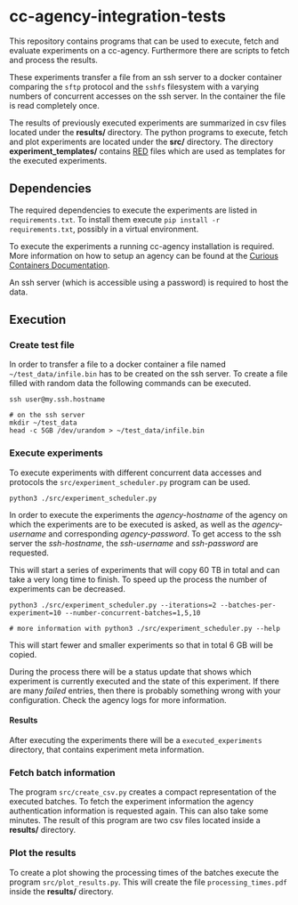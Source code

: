 # cc-agency-integration-tests

This repository contains programs that can be used to execute, fetch and evaluate experiments on a cc-agency. Furthermore there are scripts to fetch and process the results.

These experiments transfer a file from an ssh server to a docker container comparing the `sftp` protocol and the `sshfs` filesystem with a varying numbers of concurrent accesses on the ssh server.
In the container the file is read completely once.

The results of previously executed experiments are summarized in csv files located under the **results/** directory.
The python programs to execute, fetch and plot experiments are located under the **src/** directory.
The directory **experiment_templates/** contains [RED](https://www.curious-containers.cc/docs/red-format) files which are used as templates for the executed experiments.


## Dependencies

The required dependencies to execute the experiments are listed in `requirements.txt`. To install them execute `pip install -r requirements.txt`, possibly in a virtual environment.

To execute the experiments a running cc-agency installation is required.
More information on how to setup an agency can be found at the [Curious Containers Documentation](https://www.curious-containers.cc/docs/cc-agency-installation).

An ssh server (which is accessible using a password) is required to host the data.


## Execution

### Create test file
In order to transfer a file to a docker container a file named `~/test_data/infile.bin` has to be created on the ssh server.
To create a file filled with random data the following commands can be executed.

```
ssh user@my.ssh.hostname

# on the ssh server
mkdir ~/test_data
head -c 5GB /dev/urandom > ~/test_data/infile.bin
```

### Execute experiments

To execute experiments with different concurrent data accesses and protocols the `src/experiment_scheduler.py` program can be used.

```
python3 ./src/experiment_scheduler.py
```

In order to execute the experiments the *agency-hostname* of the agency on which the experiments are to be executed is asked, as well as the *agency-username* and corresponding *agency-password*.
To get access to the ssh server the *ssh-hostname*, the *ssh-username* and *ssh-password* are requested.

This will start a series of experiments that will copy 60 TB in total and can take a very long time to finish.
To speed up the process the number of experiments can be decreased.

```
python3 ./src/experiment_scheduler.py --iterations=2 --batches-per-experiment=10 --number-concurrent-batches=1,5,10

# more information with python3 ./src/experiment_scheduler.py --help
```

This will start fewer and smaller experiments so that in total 6 GB will be copied.

During the process there will be a status update that shows which experiment is currently executed and the state of this experiment.
If there are many *failed* entries, then there is probably something wrong with your configuration. Check the agency logs for more information.

#### Results

After executing the experiments there will be a `executed_experiments` directory, that contains experiment meta information.


### Fetch batch information

The program `src/create_csv.py` creates a compact representation of the executed batches.
To fetch the experiment information the agency authentication information is requested again. This can also take some minutes.
The result of this program are two csv files located inside a **results/** directory.


### Plot the results

To create a plot showing the processing times of the batches execute the program `src/plot_results.py`.
This will create the file `processing_times.pdf` inside the **results/** directory.
